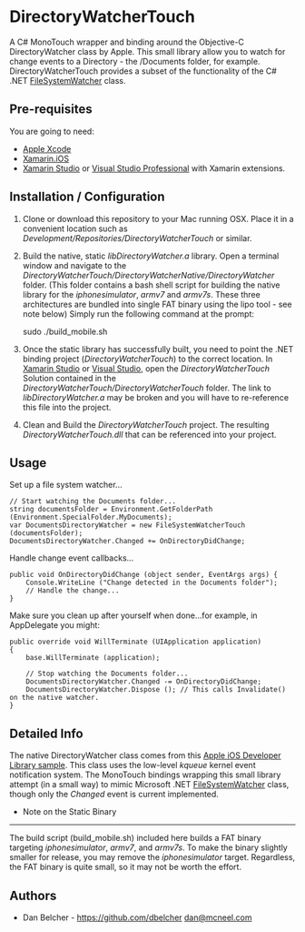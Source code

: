 DirectoryWatcherTouch
=========================
A C# MonoTouch wrapper and binding around the Objective-C DirectoryWatcher class by Apple. This small library allow you to watch for change events to a Directory - the /Documents folder, for example.  DirectoryWatcherTouch provides a subset of the functionality of the C# .NET [FileSystemWatcher](http://msdn.microsoft.com/en-us/library/System.IO.FileSystemWatcher) class.
	
Pre-requisites
--------------------
You are going to need:

* [Apple Xcode](http://developer.apple.com/xcode/)
* [Xamarin.iOS](http://xamarin.com/ios)
* [Xamarin Studio](http://xamarin.com/studio) or [Visual Studio Professional](http://msdn.microsoft.com/vstudio) with Xamarin extensions.

Installation / Configuration
----------------------------
1.  Clone or download this repository to your Mac running OSX.  Place it in a convenient location such as _Development/Repositories/DirectoryWatcherTouch_ or similar. 
2.  Build the native, static _libDirectoryWatcher.a_ library.  Open a terminal window and navigate to the _DirectoryWatcherTouch/DirectoryWatcherNative/DirectoryWatcher_ folder.  (This folder contains a bash shell script for building the native library for the _iphonesimulator_, _armv7_ and _armv7s_.  These three architectures are bundled into single FAT binary using the lipo tool - see note below)  Simply run the following command at the prompt:
    
	sudo ./build_mobile.sh
    
3.  Once the static library has successfully built, you need to point the .NET binding project (_DirectoryWatcherTouch_) to the correct location.  In [Xamarin Studio](http://xamarin.com/studio) or [Visual Studio](http://msdn.microsoft.com/vstudio), open the _DirectoryWatcherTouch_ Solution contained in the _DirectoryWatcherTouch/DirectoryWatcherTouch_ folder.  The link to _libDirectoryWatcher.a_ may be broken and you will have to re-reference this file into the project.
4.  Clean and Build the _DirectoryWatcherTouch_ project.  The resulting _DirectoryWatcherTouch.dll_ that can be referenced into your project.

Usage
----------------------------
Set up a file system watcher...

	// Start watching the Documents folder...
	string documentsFolder = Environment.GetFolderPath (Environment.SpecialFolder.MyDocuments);
	var DocumentsDirectoryWatcher = new FileSystemWatcherTouch (documentsFolder);
	DocumentsDirectoryWatcher.Changed += OnDirectoryDidChange;

Handle change event callbacks...

	public void OnDirectoryDidChange (object sender, EventArgs args) {
		Console.WriteLine ("Change detected in the Documents folder");
		// Handle the change...
	}

Make sure you clean up after yourself when done...for example, in AppDelegate you might:

	public override void WillTerminate (UIApplication application)
	{
		base.WillTerminate (application);

		// Stop watching the Documents folder...
		DocumentsDirectoryWatcher.Changed -= OnDirectoryDidChange;
		DocumentsDirectoryWatcher.Dispose (); // This calls Invalidate() on the native watcher.
	}

Detailed Info
----------------------------
The native DirectoryWatcher class comes from this [Apple iOS Developer Library sample](https://developer.apple.com/library/ios/samplecode/DocInteraction/Listings/Classes_DirectoryWatcher_h.html).  This class uses the low-level _kqueue_ kernel event notification system.  The MonoTouch bindings wrapping this small library attempt (in a small way) to mimic Microsoft .NET [FileSystemWatcher](http://msdn.microsoft.com/en-us/library/System.IO.FileSystemWatcher) class, though only the _Changed_ event is current implemented.

* Note on the Static Binary
----------------------------
The build script (build_mobile.sh) included here builds a FAT binary targeting _iphonesimulator_, _armv7_, and _armv7s_.  To make the binary slightly smaller for release, you may remove the _iphonesimulator_ target.  Regardless, the FAT binary is quite small, so it may not be worth the effort.

Authors
-------
* Dan Belcher - https://github.com/dbelcher dan@mcneel.com